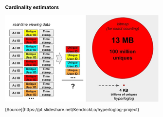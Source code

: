 ### Cardinality estimators

![](./_Assets/images/hyperloglog-project-3-638.jpg)

<div class="source">[Source](https://pt.slideshare.net/KendrickLo/hyperloglog-project)</div>
